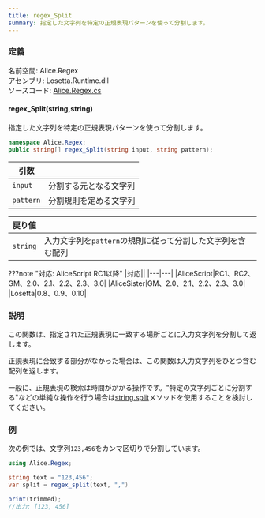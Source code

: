 ```yaml
---
title: regex_Split
summary: 指定した文字列を特定の正規表現パターンを使って分割します。
---
```


### 定義
名前空間: Alice.Regex<br/>
アセンブリ: Losetta.Runtime.dll<br/>
ソースコード: [Alice.Regex.cs](https://github.com/WSOFT-Project/Losetta/blob/master/Losetta.Runtime/Alice.Regex.cs)

#### regex_Split(string,string)

指定した文字列を特定の正規表現パターンを使って分割します。

```cs title="AliceScript"
namespace Alice.Regex;
public string[] regex_Split(string input, string pattern);
```

|引数| |
|-|-|
|`input`|分割する元となる文字列|
|`pattern`|分割規則を定める文字列|

|戻り値| |
|-|-|
|`string`|入力文字列を`pattern`の規則に従って分割した文字列を含む配列|

???note "対応: AliceScript RC1以降"
    |対応||
    |---|---|
    |AliceScript|RC1、RC2、GM、2.0、2.1、2.2、2.3、3.0|
    |AliceSister|GM、2.0、2.1、2.2、2.3、3.0|
    |Losetta|0.8、0.9、0.10|

### 説明
この関数は、指定された正規表現に一致する場所ごとに入力文字列を分割して返します。

正規表現に合致する部分がなかった場合は、この関数は入力文字列をひとつ含む配列を返します。

一般に、正規表現の検索は時間がかかる操作です。"特定の文字列ごとに分割する"などの単純な操作を行う場合は[string.split](../../string/split.md)メソッドを使用することを検討してください。

### 例
次の例では、文字列`123,456`をカンマ区切りで分割しています。

```cs title="AliceScript"
using Alice.Regex;

string text = "123,456";
var split = regex_split(text, ",")

print(trimmed);
//出力: [123, 456]
```